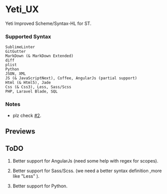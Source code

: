 # Yeti_UX

Yeti Improved Scheme/Syntax-HL for ST.

### Supported Syntax
```
SublimeLinter
GitGutter
MarkDown (& MarkDown Extended)
diff
plist
Python
JSON, XML
JS (& JavaScriptNext), Coffee, AngularJs (partial support)
Html (& Html5), Jade
Css (& Css3), Less, Sass/Scss
PHP, Laravel Blade, SQL
```

### Notes

- plz check [#2](https://github.com/ctf0/Seti_UX/issues/2).

## Previews
## ToDO

1. Better support for AngularJs (need some help with regex for scopes).

2. Better support for Sass/Scss. (we need a better syntax definition ,more like "Less" ).

3. Better support for Python.
